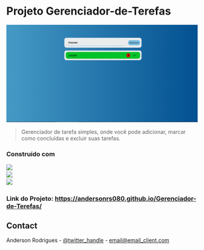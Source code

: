 # Projeto Gerenciador-de-Terefas
<img src="img/TelaDoProjeto-GerenciadorDeTarefas.png" alt="exemplo imagem">

> Gerenciador de tarefa simples, onde você pode adicionar, marcar como concluídas e excluir suas tarefas.

### Construído com
<img src="https://img.shields.io/badge/HTML5-E34F26?style=for-the-badge&logo=html5&logoColor=white" /><br>
<img src="https://img.shields.io/badge/CSS3-1572B6?style=for-the-badge&logo=css3&logoColor=white" /><br>
<img src="https://img.shields.io/badge/JavaScript-F7DF1E?style=for-the-badge&logo=javascript&logoColor=black" />

### Link do Projeto: https://andersonrs080.github.io/Gerenciador-de-Terefas/

## Contact

Anderson Rodrigues - [@twitter_handle](https://twitter.com/twitter_handle) - email@email_client.com







